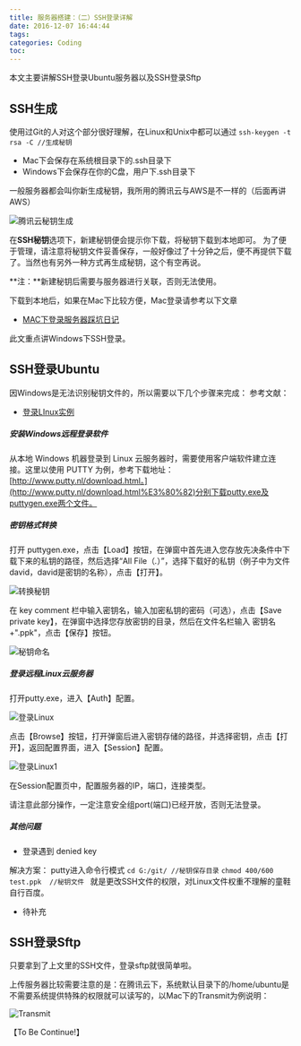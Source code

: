 ```yaml
---
title: 服务器搭建：（二）SSH登录详解
date: 2016-12-07 16:44:44
tags:
categories: Coding
toc:
---
```

本文主要讲解SSH登录Ubuntu服务器以及SSH登录Sftp

## SSH生成


使用过Git的人对这个部分很好理解，在Linux和Unix中都可以通过
`ssh-keygen -t rsa -C //生成秘钥 `


* Mac下会保存在系统根目录下的.ssh目录下
* Windows下会保存在你的C盘，用户下.ssh目录下


一般服务器都会叫你新生成秘钥，我所用的腾讯云与AWS是不一样的（后面再讲AWS）


![腾讯云秘钥生成](http://upload-images.jianshu.io/upload_images/2741993-ae4814a011057aac.png?imageMogr2/auto-orient/strip%7CimageView2/2/w/1240)




在**SSH秘钥**选项下，新建秘钥便会提示你下载，将秘钥下载到本地即可。
为了便于管理，请注意将秘钥文件妥善保存，一般好像过了十分钟之后，便不再提供下载了。当然也有另外一种方式再生成秘钥，这个有空再说。

**注：**新建秘钥后需要与服务器进行关联，否则无法使用。

下载到本地后，如果在Mac下比较方便，Mac登录请参考以下文章


* [MAC下登录服务器踩坑日记](http://www.jianshu.com/p/5f9e62bdc0bd)

此文重点讲Windows下SSH登录。



<!--more-->
<!--toc-->
## SSH登录Ubuntu


因Windows是无法识别秘钥文件的，所以需要以下几个步骤来完成：
参考文献：


* [登录LInux实例](https://www.qcloud.com/document/product/213/5436)

##### 安装Windows远程登录软件


从本地 Windows 机器登录到 Linux 云服务器时，需要使用客户端软件建立连接。这里以使用 PUTTY 为例，参考下载地址：[http://www.putty.nl/download.html。](http://www.putty.nl/download.html%E3%80%82)分别下载putty.exe及puttygen.exe两个文件。

##### 密钥格式转换


打开 puttygen.exe，点击【Load】按钮，在弹窗中首先进入您存放先决条件中下载下来的私钥的路径，然后选择“All File（*.*）”，选择下载好的私钥（例子中为文件david，david是密钥的名称），点击【打开】。


![转换秘钥](http://upload-images.jianshu.io/upload_images/2741993-3e650529a12a2c86.png?imageMogr2/auto-orient/strip%7CimageView2/2/w/1240)


在 key comment 栏中输入密钥名，输入加密私钥的密码（可选），点击【Save private key】，在弹窗中选择您存放密钥的目录，然后在文件名栏输入 密钥名 +".ppk"，点击【保存】按钮。




![秘钥命名](http://upload-images.jianshu.io/upload_images/2741993-acf8d49927019f52.png?imageMogr2/auto-orient/strip%7CimageView2/2/w/1240)

##### 登录远程Linux云服务器


打开putty.exe，进入【Auth】配置。

![登录Linux](http://upload-images.jianshu.io/upload_images/2741993-191f0e72ae49fb48.png?imageMogr2/auto-orient/strip%7CimageView2/2/w/1240)


点击【Browse】按钮，打开弹窗后进入密钥存储的路径，并选择密钥，点击【打开】，返回配置界面，进入【Session】配置。

![登录Linux1](http://upload-images.jianshu.io/upload_images/2741993-572a63b1b7f6e9b2.png?imageMogr2/auto-orient/strip%7CimageView2/2/w/1240)


在Session配置页中，配置服务器的IP，端口，连接类型。


请注意此部分操作，一定注意安全组port(端口)已经开放，否则无法登录。


##### 其他问题


* 登录遇到 denied key


解决方案：
putty进入命令行模式
`cd G:/git/ //秘钥保存目录`
`chmod 400/600 test.ppk  //秘钥文件 `
就是更改SSH文件的权限，对Linux文件权重不理解的童鞋自行百度。



* 待补充



## SSH登录Sftp


只要拿到了上文里的SSH文件，登录sftp就很简单啦。


上传服务器比较需要注意的是：在腾讯云下，系统默认目录下的/home/ubuntu是不需要系统提供特殊的权限就可以读写的，以Mac下的Transmit为例说明：


![Transmit](http://upload-images.jianshu.io/upload_images/2741993-9e4515db7989f94b.png?imageMogr2/auto-orient/strip%7CimageView2/2/w/1240)


【To Be Continue!】


